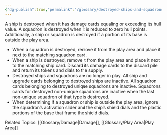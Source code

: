 ```yaml
---
{"dg-publish":true,"permalink":"/glossary/destroyed-ships-and-squadrons/"}
---
```


A ship is destroyed when it has damage cards equaling or exceeding its hull value. A squadron is destroyed when it is reduced to zero hull points. Additionally, a ship or squadron is destroyed if a portion of its base is outside the play area.

- When a squadron is destroyed, remove it from the play area and place it next to the matching squadron card.
- When a ship is destroyed, remove it from the play area and place it next to the matching ship card. Discard its damage cards to the discard pile and return its tokens and dials to the supply.
- Destroyed ships and squadrons are no longer in play. All ship and upgrade cards belonging to destroyed ships are inactive. All squadron cards belonging to destroyed unique squadrons are inactive. Squadrons cards for destroyed non-unique squadrons are inactive when the last non-unique squadron of that type is destroyed.
- When determining if a squadron or ship is outside the play area, ignore the squadron’s activation slider and the ship’s shield dials and the plastic portions of the base that frame the shield dials.

Related Topics: [[Glossary/Damage\|Damage]], [[Glossary/Play Area\|Play Area]]
